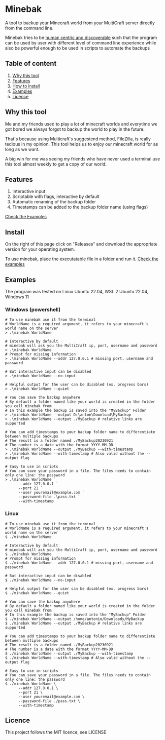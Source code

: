 # Minebak

A tool to backup your Minecraft world from your MultiCraft server directly from the command line.

Minebak tries to be [human centric and discoverable](https://clig.dev/) such that the program can be used by user with different level of command line experience while also be powerful enough to be used in scripts to automate the backups


## Table of content
1. [Why this tool](#why-this-tool)
2. [Features](#features)
3. [How to install](#install)
4. [Examples](#examples)
5. [Licence](#licence)

## Why this tool
Me and my friends used to play a lot of minecraft worlds and everytime we got bored we always forgot to backup the world to play in the future.

That's because using Multicraft's suggestend method, FileZilla, is really tedious in my opinion. This tool helps us to enjoy our minecraft world for as long as we want.

A big win for me was seeing my friends who have never  used a terminal use this tool almost weekly to get a copy of our world.

## Features

1. Interactive input
2. Scriptable with flags, interactive by default
3. Automatic renaming of the backup folder
4. Timestamps can be added to the backup folder name (using flags) 

[Check the Examples](#Examples)

## Install
On the right of this page click on "Releases" and download the appropriate version for your operating system.

To use minebak, place the executatable file in a folder and run it. [Check the examples](#examples)

## Examples
The program was tested on Linux Ubuntu 22.04, WSL 2 Ubuntu 22.04, Windows 11
### Windows (powershell)
```shell
# To use minebak use it from the terminal
# WorldName is a required argument, it refers to your minecraft's world name on the server
> .\minebak WorldName

# Interactive by default
# minebak will ask you the MultiCraft ip, port, username and password
> .\minebak WorldName
# Prompt for missing information
> .\minebak WorldName --addr 127.0.0.1 # missing port, username and password

# But interactive input can be disabled
> .\minebak WorldName --no-input

# Helpful output for the user can be disabled (ex. progress bars)
> .\minebak WorldName --quiet

# You can save the backup anywhere
# By default a folder named like your world is created in the folder you call minebak from
# In this example the backup is saved into the "MyBackup" Folder
> .\minebak WorldName --output D:\anton\Download\MyBackup 
> .\minebak WorldName --output ./MyBackup # relative links are supported

# You can add timestamps to your backup folder name to differentiate between multiple backups
# The result is a folder named ./MyBackup20230921
# The number is a date with the format YYYY-MM-DD
> .\minebak WorldName --output ./MyBackup --with-timestamp
> .\minebak WorldName --with-timestamp # Also valid without the --output flag

# Easy to use in scripts
# You can save your password in a file. The files needs to contain only one line: the password  
> .\minebak WorldName `
      --addr 127.0.0.1 `
      --port 21 `
      --user youremail@example.com `
      --password-file .\pass.txt `
      --with-timestamp
```
### Linux
```shell
# To use minebak use it from the terminal
# WorldName is a required argument, it refers to your minecraft's world name on the server
$ ./minebak WorldName

# Interactive by default
# minebak will ask you the MultiCraft ip, port, username and password
$ ./minebak WorldName
# Prompt for missing information
$ ./minebak WorldName --addr 127.0.0.1 # missing port, username and password

# But interactive input can be disabled
$ ./minebak WorldName --no-input

# Helpful output for the user can be disabled (ex. progress bars)
$ ./minebak WorldName --quiet

# You can save the backup anywhere
# By default a folder named like your world is created in the folder you call minebak from
# In this example the backup is saved into the "MyBackup" Folder
$ ./minebak WorldName --output /home/antonio/Downloads/MyBackup
$ ./minebak WorldName --output ./MyBackup # relative links are supported

# You can add timestamps to your backup folder name to differentiate between multiple backups
# The result is a folder named ./MyBackup20230921
# The number is a date with the format YYYY-MM-DD
$ ./minebak WorldName --output ./MyBackup --with-timestamp
$ ./minebak WorldName --with-timestamp # Also valid without the --output flag

# Easy to use in scripts
# You can save your password in a file. The files needs to contain only one line: the password  
$ ./minebak WorldName \
      --addr 127.0.0.1 \
      --port 21 \
      --user youremail@example.com \
      --password-file ./pass.txt \
      --with-timestamp
```
## Licence
This project follows the MIT licence, see LICENSE